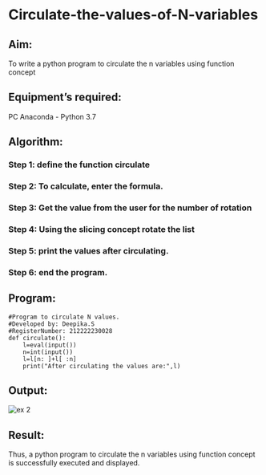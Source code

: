 # Circulate-the-values-of-N-variables
## Aim:
To write a python program to circulate the n variables using function concept
## Equipment’s required:
PC
Anaconda - Python 3.7
## Algorithm: 
### Step 1: define the function circulate
### Step 2: To calculate, enter the formula.
### Step 3: Get the value from the user for the number of rotation
### Step 4: Using the slicing concept rotate the list
### Step 5: print the values after circulating.
### Step 6: end the program.

## Program:
```
#Program to circulate N values.
#Developed by: Deepika.S
#RegisterNumber: 212222230028
def circulate():
    l=eval(input())
    n=int(input())
    l=l[n: ]+l[ :n]
    print("After circulating the values are:",l)
```
## Output:
![ex 2](https://user-images.githubusercontent.com/119393935/226510859-d6272453-72fb-4762-a951-d63aa10bb979.png)



## Result:
Thus, a python program to circulate the n variables using function concept is
successfully executed and displayed.
